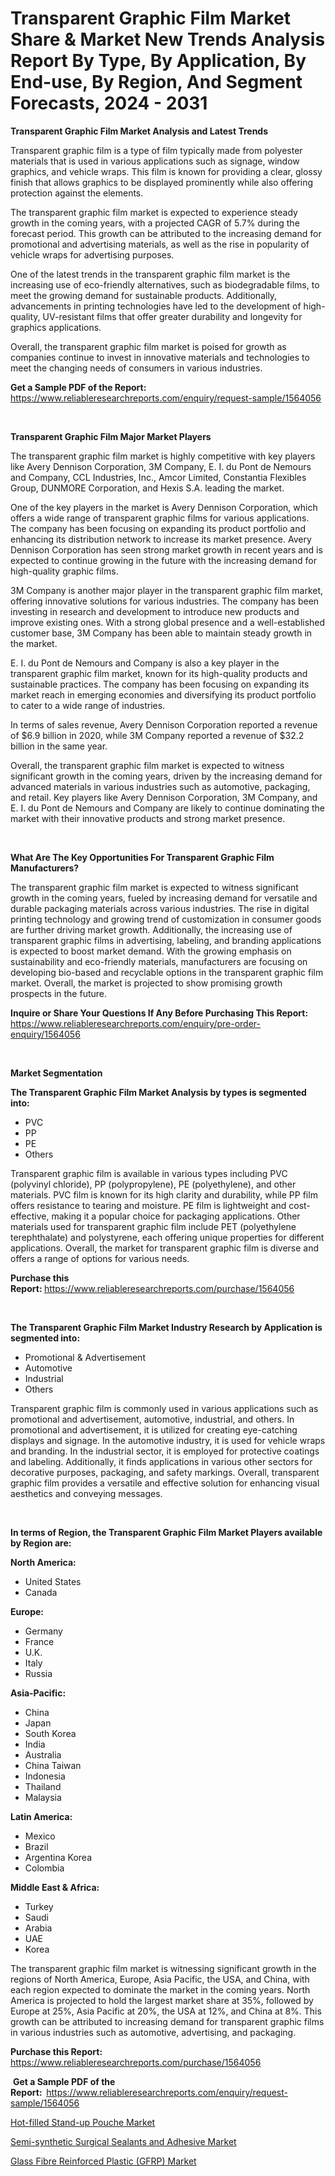 <p><h1>Transparent Graphic Film Market Share & Market New Trends Analysis Report By Type, By Application, By End-use, By Region, And Segment Forecasts, 2024 - 2031</h1></p><p><strong>Transparent Graphic Film Market Analysis and Latest Trends</strong></p>
<p><p>Transparent graphic film is a type of film typically made from polyester materials that is used in various applications such as signage, window graphics, and vehicle wraps. This film is known for providing a clear, glossy finish that allows graphics to be displayed prominently while also offering protection against the elements.</p><p>The transparent graphic film market is expected to experience steady growth in the coming years, with a projected CAGR of 5.7% during the forecast period. This growth can be attributed to the increasing demand for promotional and advertising materials, as well as the rise in popularity of vehicle wraps for advertising purposes.</p><p>One of the latest trends in the transparent graphic film market is the increasing use of eco-friendly alternatives, such as biodegradable films, to meet the growing demand for sustainable products. Additionally, advancements in printing technologies have led to the development of high-quality, UV-resistant films that offer greater durability and longevity for graphics applications.</p><p>Overall, the transparent graphic film market is poised for growth as companies continue to invest in innovative materials and technologies to meet the changing needs of consumers in various industries.</p></p>
<p><strong>Get a Sample PDF of the Report:&nbsp;</strong> <a href="https://www.reliableresearchreports.com/enquiry/request-sample/1564056">https://www.reliableresearchreports.com/enquiry/request-sample/1564056</a></p>
<p>&nbsp;</p>
<p><strong>Transparent Graphic Film Major Market Players</strong></p>
<p><p>The transparent graphic film market is highly competitive with key players like Avery Dennison Corporation, 3M Company, E. I. du Pont de Nemours and Company, CCL Industries, Inc., Amcor Limited, Constantia Flexibles Group, DUNMORE Corporation, and Hexis S.A. leading the market.</p><p>One of the key players in the market is Avery Dennison Corporation, which offers a wide range of transparent graphic films for various applications. The company has been focusing on expanding its product portfolio and enhancing its distribution network to increase its market presence. Avery Dennison Corporation has seen strong market growth in recent years and is expected to continue growing in the future with the increasing demand for high-quality graphic films.</p><p>3M Company is another major player in the transparent graphic film market, offering innovative solutions for various industries. The company has been investing in research and development to introduce new products and improve existing ones. With a strong global presence and a well-established customer base, 3M Company has been able to maintain steady growth in the market.</p><p>E. I. du Pont de Nemours and Company is also a key player in the transparent graphic film market, known for its high-quality products and sustainable practices. The company has been focusing on expanding its market reach in emerging economies and diversifying its product portfolio to cater to a wide range of industries.</p><p>In terms of sales revenue, Avery Dennison Corporation reported a revenue of $6.9 billion in 2020, while 3M Company reported a revenue of $32.2 billion in the same year.</p><p>Overall, the transparent graphic film market is expected to witness significant growth in the coming years, driven by the increasing demand for advanced materials in various industries such as automotive, packaging, and retail. Key players like Avery Dennison Corporation, 3M Company, and E. I. du Pont de Nemours and Company are likely to continue dominating the market with their innovative products and strong market presence.</p></p>
<p>&nbsp;</p>
<p><strong>What Are The Key Opportunities For Transparent Graphic Film Manufacturers?</strong></p>
<p><p>The transparent graphic film market is expected to witness significant growth in the coming years, fueled by increasing demand for versatile and durable packaging materials across various industries. The rise in digital printing technology and growing trend of customization in consumer goods are further driving market growth. Additionally, the increasing use of transparent graphic films in advertising, labeling, and branding applications is expected to boost market demand. With the growing emphasis on sustainability and eco-friendly materials, manufacturers are focusing on developing bio-based and recyclable options in the transparent graphic film market. Overall, the market is projected to show promising growth prospects in the future.</p></p>
<p><strong>Inquire or Share Your Questions If Any Before Purchasing This Report:</strong> <a href="https://www.reliableresearchreports.com/enquiry/pre-order-enquiry/1564056">https://www.reliableresearchreports.com/enquiry/pre-order-enquiry/1564056</a></p>
<p>&nbsp;</p>
<p><strong>Market Segmentation</strong></p>
<p><strong>The Transparent Graphic Film Market Analysis by types is segmented into:</strong></p>
<p><ul><li>PVC</li><li>PP</li><li>PE</li><li>Others</li></ul></p>
<p><p>Transparent graphic film is available in various types including PVC (polyvinyl chloride), PP (polypropylene), PE (polyethylene), and other materials. PVC film is known for its high clarity and durability, while PP film offers resistance to tearing and moisture. PE film is lightweight and cost-effective, making it a popular choice for packaging applications. Other materials used for transparent graphic film include PET (polyethylene terephthalate) and polystyrene, each offering unique properties for different applications. Overall, the market for transparent graphic film is diverse and offers a range of options for various needs.</p></p>
<p><strong>Purchase this Report:&nbsp;</strong><a href="https://www.reliableresearchreports.com/purchase/1564056">https://www.reliableresearchreports.com/purchase/1564056</a></p>
<p>&nbsp;</p>
<p><strong>The Transparent Graphic Film Market Industry Research by Application is segmented into:</strong></p>
<p><ul><li>Promotional & Advertisement</li><li>Automotive</li><li>Industrial</li><li>Others</li></ul></p>
<p><p>Transparent graphic film is commonly used in various applications such as promotional and advertisement, automotive, industrial, and others. In promotional and advertisement, it is utilized for creating eye-catching displays and signage. In the automotive industry, it is used for vehicle wraps and branding. In the industrial sector, it is employed for protective coatings and labeling. Additionally, it finds applications in various other sectors for decorative purposes, packaging, and safety markings. Overall, transparent graphic film provides a versatile and effective solution for enhancing visual aesthetics and conveying messages.</p></p>
<p>&nbsp;</p>
<p><strong>In terms of Region, the Transparent Graphic Film Market Players available by Region are:</strong></p>
<p>
    <p> <strong> North America: </strong>
        <ul>
            <li>United States</li>
            <li>Canada</li>
        </ul>
        </p> 
    <p> <strong> Europe: </strong>
        <ul>
            <li>Germany</li>
            <li>France</li>
            <li>U.K.</li>
            <li>Italy</li>
            <li>Russia</li>
        </ul>
        </p> 
    <p> <strong> Asia-Pacific: </strong>
        <ul>
            <li>China</li>
            <li>Japan</li>
            <li>South Korea</li>
            <li>India</li>
            <li>Australia</li>
            <li>China Taiwan</li>
            <li>Indonesia</li>
            <li>Thailand</li>
            <li>Malaysia</li>
        </ul>
        </p> 
    <p> <strong> Latin America: </strong>
        <ul>
            <li>Mexico</li>
            <li>Brazil</li>
            <li>Argentina Korea</li>
            <li>Colombia</li>
        </ul>
        </p> 
    <p> <strong> Middle East & Africa: </strong>
        <ul>
            <li>Turkey</li>
            <li>Saudi</li>
            <li>Arabia</li>
            <li>UAE</li>
            <li>Korea</li>
        </ul>
    </p>
    </p>
<p><p>The transparent graphic film market is witnessing significant growth in the regions of North America, Europe, Asia Pacific, the USA, and China, with each region expected to dominate the market in the coming years. North America is projected to hold the largest market share at 35%, followed by Europe at 25%, Asia Pacific at 20%, the USA at 12%, and China at 8%. This growth can be attributed to increasing demand for transparent graphic films in various industries such as automotive, advertising, and packaging.</p></p>
<p><strong>Purchase this Report: </strong><a href="https://www.reliableresearchreports.com/purchase/1564056">https://www.reliableresearchreports.com/purchase/1564056</a></p>
<p>&nbsp;<strong>Get a Sample PDF of the Report:&nbsp;&nbsp;</strong><a href="https://www.reliableresearchreports.com/enquiry/request-sample/1564056">https://www.reliableresearchreports.com/enquiry/request-sample/1564056</a></p>
<p><strong></strong></p>
<p><p><a href="https://github.com/ruddyyedelwadw/Market-Research-Report-List-1/blob/main/hot-filled-stand-up-pouche-market.md">Hot-filled Stand-up Pouche Market</a></p><p><a href="https://github.com/juniordelafrance/Market-Research-Report-List-2/blob/main/semi-synthetic-surgical-sealants-and-adhesive-market.md">Semi-synthetic Surgical Sealants and Adhesive Market</a></p><p><a href="https://github.com/jaidynmorantestelletmjzya/Market-Research-Report-List-1/blob/main/glass-fibre-reinforced-plastic-gfrp-market.md">Glass Fibre Reinforced Plastic (GFRP) Market</a></p></p>